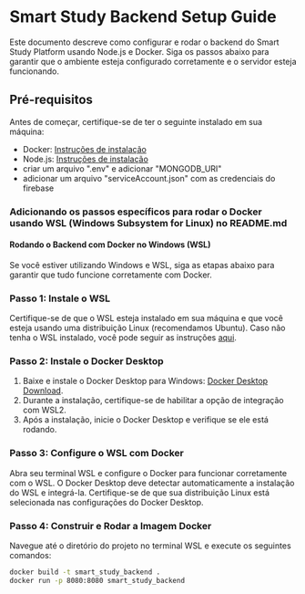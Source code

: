 # Smart Study Backend Setup Guide

Este documento descreve como configurar e rodar o backend do Smart Study Platform usando Node.js e Docker. Siga os passos abaixo para garantir que o ambiente esteja configurado corretamente e o servidor esteja funcionando.

## Pré-requisitos

Antes de começar, certifique-se de ter o seguinte instalado em sua máquina:

- Docker: [Instruções de instalação](https://docs.docker.com/get-docker/)
- Node.js: [Instruções de instalação](https://nodejs.org/)
- criar um arquivo ".env" e adicionar "MONGODB_URI"
- adicionar um arquivo "serviceAccount.json" com as credenciais do firebase


### Adicionando os passos específicos para rodar o Docker usando WSL (Windows Subsystem for Linux) no README.md

#### Rodando o Backend com Docker no Windows (WSL)

Se você estiver utilizando Windows e WSL, siga as etapas abaixo para garantir que tudo funcione corretamente com Docker.

### Passo 1: Instale o WSL

Certifique-se de que o WSL esteja instalado em sua máquina e que você esteja usando uma distribuição Linux (recomendamos Ubuntu). Caso não tenha o WSL instalado, você pode seguir as instruções [aqui](https://docs.microsoft.com/pt-br/windows/wsl/install).

### Passo 2: Instale o Docker Desktop

1. Baixe e instale o Docker Desktop para Windows: [Docker Desktop Download](https://www.docker.com/products/docker-desktop).
2. Durante a instalação, certifique-se de habilitar a opção de integração com WSL2.
3. Após a instalação, inicie o Docker Desktop e verifique se ele está rodando.

### Passo 3: Configure o WSL com Docker

Abra seu terminal WSL e configure o Docker para funcionar corretamente com o WSL. O Docker Desktop deve detectar automaticamente a instalação do WSL e integrá-la. Certifique-se de que sua distribuição Linux está selecionada nas configurações do Docker Desktop.

### Passo 4: Construir e Rodar a Imagem Docker

Navegue até o diretório do projeto no terminal WSL e execute os seguintes comandos:

```bash
docker build -t smart_study_backend .
docker run -p 8080:8080 smart_study_backend
